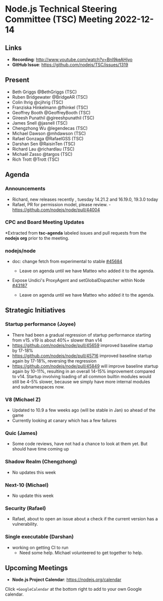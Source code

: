 # Node.js Technical Steering Committee (TSC) Meeting 2022-12-14

## Links

* **Recording**:  <http://www.youtube.com/watch?v=BnI9keAHiyo>
* **GitHub Issue**: <https://github.com/nodejs/TSC/issues/1319>

## Present

* Beth Griggs @BethGriggs (TSC)
* Ruben Bridgewater @BridgeAR (TSC)
* Colin Ihrig @cjihrig (TSC)
* Franziska Hinkelmann @fhinkel (TSC)
* Geoffrey Booth @GeoffreyBooth (TSC)
* Gireesh Punathil @gireeshpunathil (TSC)
* James Snell @jasnell (TSC)
* Chengzhong Wu @legendecas (TSC)
* Michael Dawson @mhdawson (TSC)
* Rafael Gonzaga @RafaelGSS (TSC)
* Darshan Sen @RaisinTen (TSC)
* Richard Lau @richardlau (TSC)
* Michaël Zasso @targos (TSC)
* Rich Trott @Trott (TSC)

## Agenda

### Announcements

* Richard, new releases recently , tuesday 14.21.2 and 16.19.0, 19.3.0 today
* Rafael, PR for permission model, please review. - <https://github.com/nodejs/node/pull/44004>

### CPC and Board Meeting Updates

*Extracted from **tsc-agenda** labeled issues and pull requests from the **nodejs org** prior to the meeting.

### nodejs/node

* doc: change fetch from experimental to stable [#45684](https://github.com/nodejs/node/pull/45684)
  * Leave on agenda until we have Matteo who added it to the agenda.

* Expose Undici's ProxyAgent and setGlobalDispatcher within Node [#43187](https://github.com/nodejs/node/issues/43187)
  * Leave on agenda until we have Matteo who added it to the agenda.

## Strategic Initiatives

### Startup performance (Joyee)

* There had been a gradual regression of startup performance starting from v15. v19 is about 40%+ slower than v14
* <https://github.com/nodejs/node/pull/45659> improved baseline startup by 17-18%
* <https://github.com/nodejs/node/pull/45716> improved baseline startup again by 17-18%, reversing the regression
* <https://github.com/nodejs/node/pull/45849> will improve baseline startup again by 10-11%, resulting in an overall 14-15% improvement compared to v14. Startup involving loading of all common builtin modules would still be 4-5% slower, because we simply have more internal modules and subnamespaces now.

### V8 (Michael Z)

* Updated to 10.9 a few weeks ago (will be stable in Jan) so ahead of the game
* Currently looking at canary which has a few failures

### Quic (James)

* Some code reviews, have not had a chance to look at them yet. But should have time coming up

### Shadow Realm (Chengzhong)

* No updates this week

### Next-10 (Michael)

* No update this week

### Security (Rafael)

* Rafael, about to open an issue about a check if the current version has a vulnerability.

### Single executable (Darshan)

* working on getting CI to run
  * Need some help. Michael volunteered to get together to help.

## Upcoming Meetings

* **Node.js Project Calendar**: <https://nodejs.org/calendar>

Click `+GoogleCalendar` at the bottom right to add to your own Google calendar.
